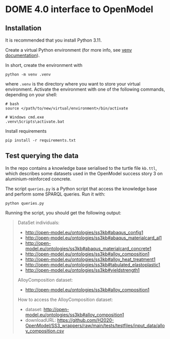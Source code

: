 DOME 4.0 interface to OpenModel
===============================


Installation
------------
It is recommended that you install Python 3.11.

Create a virtual Python environment (for more info, see [venv documentation](https://docs.python.org/3/library/venv.html)).

In short, create the environment with

    python -m venv .venv

where `.venv` is the directory where you want to store your virtual environment.
Activate the environment with one of the following commands, depending on your shell:

    # bash
    source </path/to/new/virtual/environment>/bin/activate

    # Windows cmd.exe
    .venv\Scripts\activate.bat

Install requirements

    pip install -r requirements.txt



Test querying the data
----------------------
In the repo contains a knowledge base serialised to the turtle file
`kb.ttl`, which describes some datasets used in the OpenModel success
story 3 on aluminium-reinforced concrete.

The script `queries.py` is a Python script that access the knowledge
base and perform some SPARQL queries.  Run it with:

    python queries.py

Running the script, you should get the following output:

> DataSet individuals:
>   -  http://open-model.eu/ontologies/ss3kb#abaqus_config1
>   -  http://open-model.eu/ontologies/ss3kb#abaqus_materialcard_al1
>   -  http://open-model.eu/ontologies/ss3kb#abaqus_materialcard_concrete1
>   -  http://open-model.eu/ontologies/ss3kb#alloy_composition1
>   -  http://open-model.eu/ontologies/ss3kb#alloy_heat_treatment1
>   -  http://open-model.eu/ontologies/ss3kb#tabulated_elastoplastic1
>   -  http://open-model.eu/ontologies/ss3kb#yieldstrength1
>
> AlloyComposition dataset:
>   -  http://open-model.eu/ontologies/ss3kb#alloy_composition1
>
> How to access the AlloyComposition dataset:
>   - dataset: http://open-model.eu/ontologies/ss3kb#alloy_composition1
>   - downloadURL: https://github.com/H2020-OpenModel/SS3_wrappers/raw/main/tests/testfiles/input_data/alloy_composition.csv
